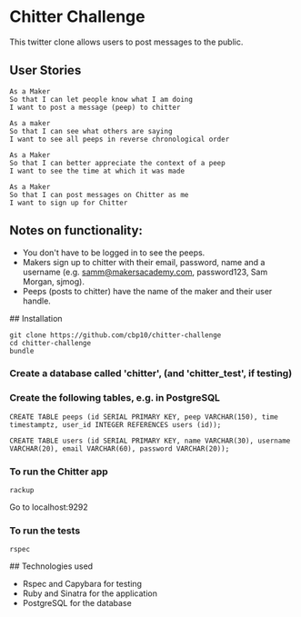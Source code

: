 Chitter Challenge
=================

This twitter clone allows users to post messages to the public. 

User Stories
-------

```
As a Maker
So that I can let people know what I am doing  
I want to post a message (peep) to chitter

As a maker
So that I can see what others are saying  
I want to see all peeps in reverse chronological order

As a Maker
So that I can better appreciate the context of a peep
I want to see the time at which it was made

As a Maker
So that I can post messages on Chitter as me
I want to sign up for Chitter

```

Notes on functionality:
------

* You don't have to be logged in to see the peeps.
* Makers sign up to chitter with their email, password, name and a username (e.g. samm@makersacademy.com, password123, Sam Morgan, sjmog).
* Peeps (posts to chitter) have the name of the maker and their user handle.


## Installation

```
git clone https://github.com/cbp10/chitter-challenge
cd chitter-challenge
bundle
```

### Create a database called 'chitter', (and 'chitter_test', if testing)

### Create the following tables, e.g. in PostgreSQL

```
CREATE TABLE peeps (id SERIAL PRIMARY KEY, peep VARCHAR(150), time timestamptz, user_id INTEGER REFERENCES users (id));

CREATE TABLE users (id SERIAL PRIMARY KEY, name VARCHAR(30), username VARCHAR(20), email VARCHAR(60), password VARCHAR(20));

```

### To run the Chitter app

```
rackup
```
Go to localhost:9292

### To run the tests 

```
rspec
```
## Technologies used

* Rspec and Capybara for testing
* Ruby and Sinatra for the application
* PostgreSQL for the database

